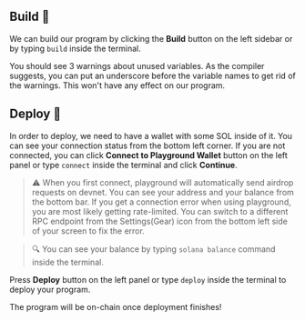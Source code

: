 ## Build 🔧️

We can build our program by clicking the **Build** button on the left sidebar or by typing `build` inside the terminal.

You should see 3 warnings about unused variables. As the compiler suggests, you can put an underscore before the variable names to get rid of the warnings. This won't have any effect on our program.

## Deploy 🚀️

In order to deploy, we need to have a wallet with some SOL inside of it. You can see your connection status from the bottom left corner. If you are not connected, you can click **Connect to Playground Wallet** button on the left panel or type `connect` inside the terminal and click **Continue**.

> ⚠️ When you first connect, playground will automatically send airdrop requests on devnet. You can see your address and your balance from the bottom bar. If you get a connection error when using playground, you are most likely getting rate-limited. You can switch to a different RPC endpoint from the Settings(Gear) icon from the bottom left side of your screen to fix the error.

> 🔍️ You can see your balance by typing `solana balance` command inside the terminal.

Press **Deploy** button on the left panel or type `deploy` inside the terminal to deploy your program.

The program will be on-chain once deployment finishes!
